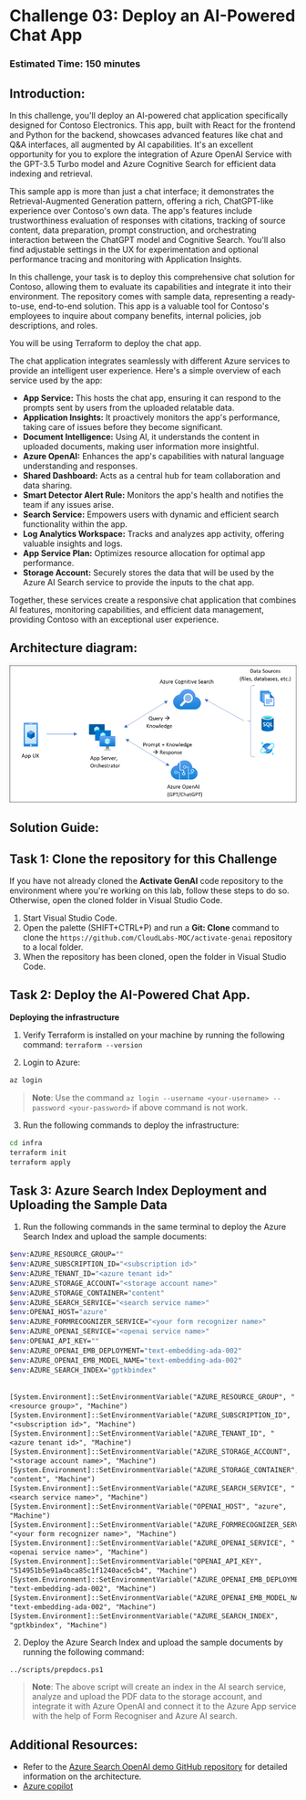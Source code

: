 # Challenge 03:  Deploy an AI-Powered Chat App 

### Estimated Time: 150 minutes

## Introduction:

In this challenge, you'll deploy an AI-powered chat application specifically designed for Contoso Electronics. This app, built with React for the frontend and Python for the backend, showcases advanced features like chat and Q&A interfaces, all augmented by AI capabilities. It's an excellent opportunity for you to explore the integration of Azure OpenAI Service with the GPT-3.5 Turbo model and Azure Cognitive Search for efficient data indexing and retrieval.

This sample app is more than just a chat interface; it demonstrates the Retrieval-Augmented Generation pattern, offering a rich, ChatGPT-like experience over Contoso's own data. The app's features include trustworthiness evaluation of responses with citations, tracking of source content, data preparation, prompt construction, and orchestrating interaction between the ChatGPT model and Cognitive Search. You'll also find adjustable settings in the UX for experimentation and optional performance tracing and monitoring with Application Insights.

In this challenge, your task is to deploy this comprehensive chat solution for Contoso, allowing them to evaluate its capabilities and integrate it into their environment. The repository comes with sample data, representing a ready-to-use, end-to-end solution. This app is a valuable tool for Contoso's employees to inquire about company benefits, internal policies, job descriptions, and roles.

You will be using Terraform to deploy the chat app. 

The chat application integrates seamlessly with different Azure services to provide an intelligent user experience. Here's a simple overview of each service used by the app:

- **App Service:** This hosts the chat app, ensuring it can respond to the prompts sent by users from the uploaded relatable data.
- **Application Insights:** It proactively monitors the app's performance, taking care of issues before they become significant.
- **Document Intelligence:** Using AI, it understands the content in uploaded documents, making user information more insightful.
- **Azure OpenAI:** Enhances the app's capabilities with natural language understanding and responses.
- **Shared Dashboard:** Acts as a central hub for team collaboration and data sharing.
- **Smart Detector Alert Rule:** Monitors the app's health and notifies the team if any issues arise.
- **Search Service:** Empowers users with dynamic and efficient search functionality within the app.
- **Log Analytics Workspace:** Tracks and analyzes app activity, offering valuable insights and logs.
- **App Service Plan:** Optimizes resource allocation for optimal app performance.
- **Storage Account:** Securely stores the data that will be used by the Azure AI Search service to provide the inputs to the chat app.

Together, these services create a responsive chat application that combines AI features, monitoring capabilities, and efficient data management, providing Contoso with an exceptional user experience.


## Architecture diagram:

![](../media/appcomponents.png)

## Solution Guide:

## Task 1: Clone the repository for this Challenge

If you have not already cloned the **Activate GenAI** code repository to the environment where you're working on this lab, follow these steps to do so. Otherwise, open the cloned folder in Visual Studio Code.

1. Start Visual Studio Code.
2. Open the palette (SHIFT+CTRL+P) and run a **Git: Clone** command to clone the `https://github.com/CloudLabs-MOC/activate-genai` repository to a local folder.
3. When the repository has been cloned, open the folder in Visual Studio Code.

## Task 2: Deploy the  AI-Powered Chat App.

**Deploying the infrastructure**

1. Verify Terraform is installed on your machine by running the following command: `terraform --version`

2. Login to Azure:

```bash
az login 
```

  >**Note**: Use the command `az login --username <your-username> --password <your-password>` if above command is not work.

3. Run the following commands to deploy the infrastructure:

```bash
cd infra
terraform init
terraform apply
```

## Task 3: Azure Search Index Deployment and Uploading the Sample Data

1. Run the following commands in the same terminal to deploy the Azure Search Index and upload the sample documents:

```bash
$env:AZURE_RESOURCE_GROUP="" 
$env:AZURE_SUBSCRIPTION_ID="<subscription id>"
$env:AZURE_TENANT_ID="<azure tenant id>"
$env:AZURE_STORAGE_ACCOUNT="<storage account name>"
$env:AZURE_STORAGE_CONTAINER="content"
$env:AZURE_SEARCH_SERVICE="<search service name>"
$env:OPENAI_HOST="azure"
$env:AZURE_FORMRECOGNIZER_SERVICE="<your form recognizer name>"
$env:AZURE_OPENAI_SERVICE="<openai service name>"
$env:OPENAI_API_KEY=""
$env:AZURE_OPENAI_EMB_DEPLOYMENT="text-embedding-ada-002"
$env:AZURE_OPENAI_EMB_MODEL_NAME="text-embedding-ada-002"
$env:AZURE_SEARCH_INDEX="gptkbindex"
```

```pwsh

[System.Environment]::SetEnvironmentVariable("AZURE_RESOURCE_GROUP", "<resource group>", "Machine")
[System.Environment]::SetEnvironmentVariable("AZURE_SUBSCRIPTION_ID", "<subscription id>", "Machine")
[System.Environment]::SetEnvironmentVariable("AZURE_TENANT_ID", "<azure tenant id>", "Machine")
[System.Environment]::SetEnvironmentVariable("AZURE_STORAGE_ACCOUNT", "<storage account name>", "Machine")
[System.Environment]::SetEnvironmentVariable("AZURE_STORAGE_CONTAINER", "content", "Machine")
[System.Environment]::SetEnvironmentVariable("AZURE_SEARCH_SERVICE", "<search service name>", "Machine")
[System.Environment]::SetEnvironmentVariable("OPENAI_HOST", "azure", "Machine")
[System.Environment]::SetEnvironmentVariable("AZURE_FORMRECOGNIZER_SERVICE", "<your form recognizer name>", "Machine")
[System.Environment]::SetEnvironmentVariable("AZURE_OPENAI_SERVICE", "<openai service name>", "Machine")
[System.Environment]::SetEnvironmentVariable("OPENAI_API_KEY", "514951b5e91a4bca85c1f1240ace5cb4", "Machine")
[System.Environment]::SetEnvironmentVariable("AZURE_OPENAI_EMB_DEPLOYMENT", "text-embedding-ada-002", "Machine")
[System.Environment]::SetEnvironmentVariable("AZURE_OPENAI_EMB_MODEL_NAME", "text-embedding-ada-002", "Machine")
[System.Environment]::SetEnvironmentVariable("AZURE_SEARCH_INDEX", "gptkbindex", "Machine")
```
2. Deploy the Azure Search Index and upload the sample documents by running the following command:

```bash
../scripts/prepdocs.ps1
```

  > **Note**: The above script will create an index in the AI search service, analyze and upload the PDF data to the storage account, and integrate it with Azure OpenAI and connect it to the Azure App service with the help of Form Recogniser and Azure AI search.

## Additional Resources:

-  Refer to the  [Azure Search OpenAI demo GitHub repository](https://github.com/cmendible/azure-search-openai-demo) for detailed information on the architecture.
-  [Azure copilot](https://learn.microsoft.com/en-us/azure/copilot/overview)

